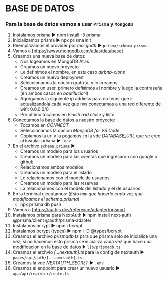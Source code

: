 # BASE DE DATOS
### Para la base de datos vamos a usar `Prisma` y `MongoDB`
1. Instalamos prisma ► npm install -D prisma
2. Inicializamos prisma ► npx prisma init
3. Reemplazamos el provider por *mongodb* ► `prisma/schema.prisma`
4. Vamos a [https://www.mongodb.com/atlas/database]
5. Creamos una nueva base de datos:
   - Nos logeamos en MongoDB Atlas
   - Creamos un nuevo proyecto
   - Le definimos el nombre, en este caso *airbnb-clone*
   - Creamos un nuevo deployment
   - Seleccionamos la opcion gratuita, y lo creamos
   - Creamos un user, primero definimos el nombre y luego la contraseña (en ambos casos en *bautiluciani*)
   - Agregamos la siguiente ip address para no tener que ir actualizandola cada vez que nos conectamos a una red diferente de wifi: 0.0.0.0/0
   - Por ultimo tocamos en *Finish and close* y listo
6. Conectamos la base de datos a nuestro proyecto:
   - Tocamos en *CONNECT*
   - Seleccionamos la opcion *MongoDB for VS Code*
   - Copiamos la url y la pegamos en la vde *DATABASE_URL* que se creo al instalar prisma ► `.env`
7. En el archivo `schema.prisma` ►
   - Creamos un modelo para los usuarios
   - Creamos un modelo para las cuentas que ingresaron con google o github
   - Relacionamos ambos modelos
   - Creamos un modelo para el listado
   - Lo relacionamos con el modelo de usuarios
   - Creamos un modelo para las reservas
   - La relacionamos con el modelo del listado y el de usuarios
8. En la terminal ejecutamos: (*Esto hay que hacerlo cada vez que modificamos el schema.prisma*)
    - npx prisma db push 
9. Vamos a [https://authjs.dev/reference/adapter/prisma]
10. Instalamos prisma para NextAuth ► npm install next-auth @prisma/client @auth/prisma-adapter 
11. Instalamos bcrypt ► npm i bcrypt
12. Instalamos bcrypt (types) ► npm i -D @types/bcrypt
13. Creamos el archivo *prismadb.ts* para que prisma solo se inicialice una vez, si no hacemos esto prisma se inicializa cada vez que hace una modificacion en la base de datos ► `lib/prismadb.ts`
14. Creamos el archvio *[...nextauth].ts* para la config de nextauth ► `pages/api/auth/[...nextauth].ts`
15. Creamos la vde *NEXTAUTH_SECRET* ► `.env`
16. Creamos el endpoint para crear un nuevo usuario ► `app/api/register/route.ts`
